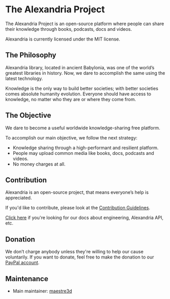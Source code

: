 # The Alexandria Project
The Alexandria Project is an open-source platform where people can share their knowledge through books, podcasts, docs and videos.

Alexandria is currently licensed under the MIT license.

## The Philosophy
Alexandria library, located in ancient Babylonia, was one of the world’s greatest libraries in history. Now, we dare to accomplish the same using the latest technology.

Knowledge is the only way to build better societies; with better societies comes absolute humanity evolution.
Everyone should have access to knowledge, no matter who they are or where they come from.

## The Objective
We dare to become a useful worldwide knowledge-sharing free platform.

To accomplish our main objective, we follow the next strategy:

- Knowledge sharing through a high-performant and resilient platform.
- People may upload common media like books, docs, podcasts and videos. 
- No money charges at all.

## Contribution
Alexandria is an open-source project, that means everyone’s help is appreciated.

If you'd like to contribute, please look at the [Contribution Guidelines](https://github.com/maestre3d/alexandria/tree/master/docs).

[Click here](https://github.com/maestre3d/alexandria/tree/master/docs) if you're looking for our docs about engineering, Alexandria API, etc.

## Donation
We don’t charge anybody unless they're willing to help our cause voluntarily.
If you want to donate, feel free to make the donation to our [PayPal account](https://github.com/maestre3d/alexandria).

## Maintenance
- Main maintainer: [maestre3d](https://github.com/maestre3d)
